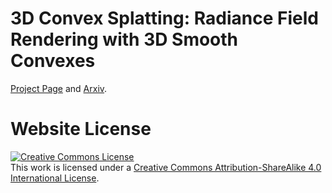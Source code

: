 # 3D Convex Splatting: Radiance Field Rendering with 3D Smooth Convexes

[Project Page](https://convexsplatting.github.io/3Dconvexsplatting/) and [Arxiv](https://arxiv.org/abs/2411.14974). 

# Website License
<a rel="license" href="http://creativecommons.org/licenses/by-sa/4.0/"><img alt="Creative Commons License" style="border-width:0" src="https://i.creativecommons.org/l/by-sa/4.0/88x31.png" /></a><br />This work is licensed under a <a rel="license" href="http://creativecommons.org/licenses/by-sa/4.0/">Creative Commons Attribution-ShareAlike 4.0 International License</a>.
